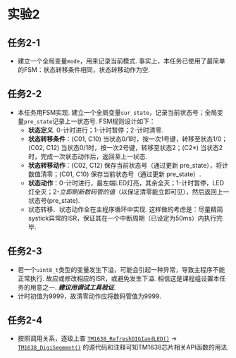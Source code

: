 # 实验2

## 任务2-1

- 建立一个全局变量`mode`，用来记录当前模式. 事实上，本任务已使用了最简单的FSM：状态转移条件相同，状态转移动作为空.

## 任务2-2

- 本任务用FSM实现. 建立一个全局变量`cur_state`，记录当前状态号；全局变量`pre_state`记录上一状态号. FSM规则设计如下：
  - **状态定义**. 0-计时进行；1-计时暂停；2-计时清零.
  - **状态转移条件**：(C01, C10) 当状态0/1时，按一次1号键，转移至状态1/0；(C02, C12) 当状态0/1时，按一次2号键，转移至状态2；(C2*) 当状态2时，完成一次状态动作后，返回至上一状态.
  - **状态转移动作**：(C02, C12) 保存当前状态号（通过更新 pre_state），将计数值清零；(C01, C10) 保存当前状态号（通过更新 pre_state）.
  - **状态动作**：0-计时进行，最左端LED灯亮，其余全灭；1-计时暂停，LED灯全灭；2-*立即刷新数码管的值*（以保证清零能立即可见），然后返回上一状态号(pre_state).
  - 状态转移、状态动作全在主程序循环中实现. 这样做的考虑是：尽量精简systick异常的ISR，保证其在一个中断周期（已设定为50ms）内执行完毕.

## 任务2-3

- 若一个`uint8_t`类型的变量发生下溢，可能会引起一种异常，导致主程序不能正常执行. 故应或修改相应的ISR，或避免发生下溢. 相信这是课程组设置本任务的用意之一. *__建议用调试工具验证__*.
- 计时初值为9999，故清零动作应将数码管值为9999.

## 任务2-4

- 按照调用关系，逐级上查 [`TM1638_RefreshDIGIandLED()`](tm1638.c) -> [`TM1638_DigiSegment()`](tm1638.c) 的源代码和注释可知TM1638芯片相关API函数的用法.
